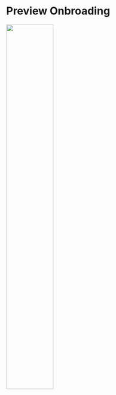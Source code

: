 # Preview Onbroading
<img src="https://res.cloudinary.com/dxiw0dtev/image/upload/v1730433595/herzth96jw8uapilkhhg.gif" width="50%"/>
